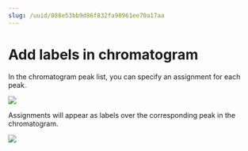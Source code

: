 ```yaml
---
slug: /uuid/088e53bb9d86f832fa90961ee70a17aa
---
```


# Add labels in chromatogram

In the chromatogram peak list, you can specify an assignment for each peak.

![]("assignment.png")

Assignments will appear as labels over the corresponding peak in the chromatogram.

![]("annotations.png")
